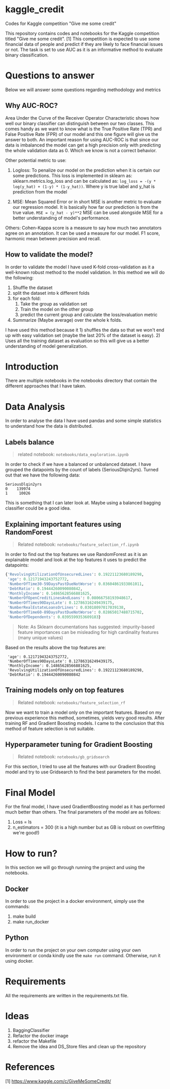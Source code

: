 # kaggle_credit 
Codes for Kaggle competition "Give me some credit"

This repository contains codes and notebooks for the Kaggle competition titled "Give me some credit". [1]
This competition is expected to use some financial data of people and predict if they are likely to face financial issues or not.
The task is set to use AUC as it is an informative method to evaluate binary classification.

# Questions to answer
Below we will answer some questions regarding methodology and metrics
## Why AUC-ROC?

Area Under the Curve of the Receiver Operator Characteristic shows how well our binary classifier can distinguish between our two classes.
This comes handy as we want to know what is the True Positive Rate (TPR) and False Positive Rate (FPR) of our model and this one figure will give us the answer to both.
An important reason for using AUC-ROC is that since our data is imbalanced the model can get a high precision only with predicting the whole validation data as 0. Which we know is not a correct behavior.  

Other potential metric to use:

1) Logloss: To penalize our model on the prediction when it is certain our some predictions.
This loss is implemented in sklearn as: sklearn.metrics.log_loss and can be calculated as:
`log_loss = -(y * log(y_hat) + (1-y) * (1-y_hat))`. Where y is true label and y_hat is prediction from the model

2) MSE: Mean Squared Error or in short MSE is another metric to evaluate our regression model.
It is basically how far our prediction is from the true value.
`MSE = (y_hat - y)**2`
MSE can be used alongside MSE for a better understanding of model's performance.

Others: Cohen-Kappa score is a measure to say how much two annotators agree on an annotation. It can be used a measure for our model. F1 score, harmonic mean between precision and recall. 

## How to validate the model?
In order to validate the model I have used K-fold cross-validation as it a well-known robust method to the model validation.
In this method we will do the following:
 1) Shuffle the dataset
 2) split the dataset into k different folds
 3) for each fold:
    1) Take the group as validation set
    2) Train the model on the other group
    3) predict the current group and calculate the loss/evaluation metric
 4) Summarize (Maybe average) over the whole k folds.
 
 I have used this method because it 1) shuffles the data so that we won't end up with easy validation set (maybe the last 20% of the dataset is easy). 2) Uses all the training dataset as evaluation so this will give us a better understanding of model generalization.
 
# Introduction
There are multiple notebooks in the notebooks directory that contain the different approaches that I have taken.


# Data Analysis
In order to analyse the data I have used pandas and some simple statistics to understand how the data is distributed.

## Labels balance
> related notebook: `notebooks/data_exploration.ipynb`

In order to check if we have a balanced or unbalanced dataset. I have grouped the datapoints by the count of labels (SeriousDlqin2yrs).
Turned out that we have the following data:
```
SeriousDlqin2yrs
0    139974
1     10026

```
This is something that I can later look at. Maybe using a balanced bagging classifier could be a good idea.

## Explaining important features using RandomForest
>Related notebook: `notebooks/feature_selection_rf.ipynb`

In order to find out the top features we use RandomForest as it is an explainable model and look at the top features it uses to predict the datapoints:

```python
{'RevolvingUtilizationOfUnsecuredLines': 0.19221123680189298,
 'age': 0.12171943243752772,
 'NumberOfTime30-59DaysPastDueNotWorse': 0.03604861933861011,
 'DebtRatio': 0.19444260090080842,
 'MonthlyIncome': 0.14865628566881625,
 'NumberOfOpenCreditLinesAndLoans': 0.08066758193948617,
 'NumberOfTimes90DaysLate': 0.12786316249439175,
 'NumberRealEstateLoansOrLines': 0.03018097017039138,
 'NumberOfTime60-89DaysPastDueNotWorse': 0.02865017488715702,
 'NumberOfDependents': 0.0395599353609183}
```
> Note: As Sklearn documentations has suggested: impurity-based feature importances can be misleading for high cardinality features (many unique values)

Based on the results above the top features are:

```
 'age': 0.12171943243752772,
 'NumberOfTimes90DaysLate': 0.12786316249439175,
 'MonthlyIncome': 0.14865628566881625,
 'RevolvingUtilizationOfUnsecuredLines': 0.19221123680189298,
 'DebtRatio': 0.19444260090080842
```
 
## Training models only on top features
> Related notebook: `notebooks/feature_selection_rf`

Now we want to train a model only on the important features. Based on my previous experience this method, sometimes, yields
very good results. After training RF and Gradient Boosting models. I came to the conclusion that this method of feature selection is not suitable.

## Hyperparameter tuning for Gradient Boosting
> Related notebook: `notebooks/gb_gridsearch`

For this section, I tried to use all the features with our Gradient Boosting model and try to use Gridsearch to find the best parameters for the model.




# Final Model 
For the final model, I have used GradientBoosting model as it has performed much better than others.
The final parameters of the model are as follows:
1) Loss = ls
2) n_estimators = 300 (it is a high number but as GB is robust on overfitting we're good!)
 

# How to run?
In this section we will go through running the project and using the notebooks.
## Docker
In order to use the project in a docker environment, simply use the commands: 
1) make build
2) make run_docker
## Python
In order to run the project on your own computer using your own environment or conda kindly use the `make run`
command. Otherwise, run it using docker.
# Requirements
All the requirements are written in the requirements.txt file.
# Ideas
1) BaggingClassifier
2) Refactor the docker image
3) refactor the Makefile
4) Remove the idea and DS_Store files and clean up the repository

# References
[1] https://www.kaggle.com/c/GiveMeSomeCredit/